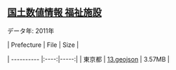 ## [国土数値情報 福祉施設](http://nlftp.mlit.go.jp/ksj/gml/datalist/KsjTmplt-P14.html)

データ年: 2011年


| Prefecture | File | Size |

| ---------- |:----:|-----:|
| 東京都 | [13.geojson](./json/13.geojson) | 3.57MB |
